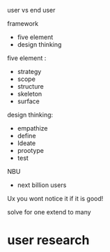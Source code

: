 user vs end user

framework

- five element
- design thinking

five element :

- strategy
- scope
- structure
- skeleton
- surface

design thinking:

- empathize
- define
- Ideate
- prootype
- test

NBU

- next billion users

Ux you wont notice it if it is good!

solve for one extend to many

# user research
